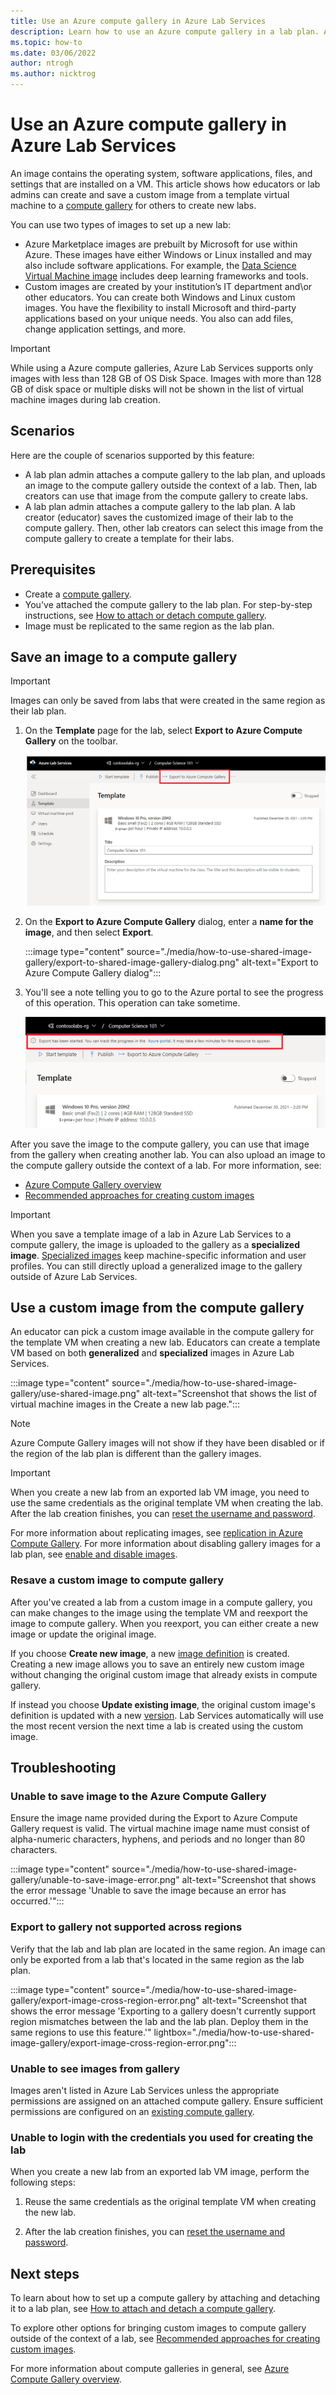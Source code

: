 ```yaml
---
title: Use an Azure compute gallery in Azure Lab Services
description: Learn how to use an Azure compute gallery in a lab plan. A compute gallery lets you share a VM image, which can be reused to create new labs.
ms.topic: how-to
ms.date: 03/06/2022
author: ntrogh
ms.author: nicktrog
---
```


# Use an Azure compute gallery in Azure Lab Services

An image contains the operating system, software applications, files, and settings that are installed on a VM. This article shows how educators or lab admins can create and save a custom image from a template virtual machine to a [compute gallery](../virtual-machines/shared-image-galleries.md) for others to create new labs.

You can use two types of images to set up a new lab:

- Azure Marketplace images are prebuilt by Microsoft for use within Azure. These images have either Windows or Linux installed and may also include software applications. For example, the [Data Science Virtual Machine image](../machine-learning/data-science-virtual-machine/overview.md#whats-included-on-the-dsvm) includes deep learning frameworks and tools.
- Custom images are created by your institution’s IT department and\or other educators. You can create both Windows and Linux custom images. You have the flexibility to install Microsoft and third-party applications based on your unique needs. You also can add files, change application settings, and more.

> [!IMPORTANT]
> While using a Azure compute galleries, Azure Lab Services supports only images with less than 128 GB of OS Disk Space. Images with more than 128 GB of disk space or multiple disks will not be shown in the list of virtual machine images during lab creation.

## Scenarios

Here are the couple of scenarios supported by this feature:

- A lab plan admin attaches a compute gallery to the lab plan, and uploads an image to the compute gallery outside the context of a lab. Then, lab creators can use that image from the compute gallery to create labs.
- A lab plan admin attaches a compute gallery to the lab plan. A lab creator (educator) saves the customized image of their lab to the compute gallery. Then, other lab creators can select this image from the compute gallery to create a template for their labs.

## Prerequisites

- Create a [compute gallery](../virtual-machines/create-gallery.md).
- You've attached the compute gallery to the lab plan. For step-by-step instructions, see [How to attach or detach compute gallery](how-to-attach-detach-shared-image-gallery.md).
- Image must be replicated to the same region as the lab plan.

## Save an image to a compute gallery
> [!IMPORTANT]
> Images can only be saved from labs that were created in the same region as their lab plan.

1. On the **Template** page for the lab, select **Export to Azure Compute Gallery** on the toolbar.

    ![Save image button](./media/how-to-use-shared-image-gallery/export-to-shared-image-gallery-button.png)
2. On the **Export to Azure Compute Gallery** dialog, enter a **name for the image**, and then select **Export**.

    :::image type="content" source="./media/how-to-use-shared-image-gallery/export-to-shared-image-gallery-dialog.png" alt-text="Export to Azure Compute Gallery dialog":::

3. You'll see a note telling you to go to the Azure portal to see the progress of this operation. This operation can take sometime.

    ![Export in progress](./media/how-to-use-shared-image-gallery/exporting-image-in-progress.png)

After you save the image to the compute gallery, you can use that image from the gallery when creating another lab. You can also upload an image to the compute gallery outside the context of a lab. For more information, see:

- [Azure Compute Gallery overview](../virtual-machines/shared-image-galleries.md)
- [Recommended approaches for creating custom images](approaches-for-custom-image-creation.md)

> [!IMPORTANT]
> When you save a template image of a lab in Azure Lab Services to a compute gallery, the image is uploaded to the gallery as a **specialized image**. [Specialized images](../virtual-machines/shared-image-galleries.md#generalized-and-specialized-images) keep machine-specific information and user profiles. You can still directly upload a generalized image to the gallery outside of Azure Lab Services.

## Use a custom image from the compute gallery

An educator can pick a custom image available in the compute gallery for the template VM when creating a new lab. Educators can create a template VM based on both **generalized** and **specialized** images in Azure Lab Services.

:::image type="content" source="./media/how-to-use-shared-image-gallery/use-shared-image.png" alt-text="Screenshot that shows the list of virtual machine images in the Create a new lab page.":::

>[!NOTE]
>Azure Compute Gallery images will not show if they have been disabled or if the region of the lab plan is different than the gallery images.

> [!IMPORTANT]
> When you create a new lab from an exported lab VM image, you need to use the same credentials as the original template VM when creating the lab. After the lab creation finishes, you can [reset the username and password](./how-to-set-virtual-machine-passwords.md).

For more information about replicating images, see  [replication in Azure Compute Gallery](../virtual-machines/shared-image-galleries.md). For more information about disabling gallery images for a lab plan, see [enable and disable images](how-to-attach-detach-shared-image-gallery.md#enable-and-disable-images).

### Resave a custom image to compute gallery

After you've created a lab from a custom image in a compute gallery, you can make changes to the image using the template VM and reexport the image to compute gallery. When you reexport, you can either create a new image or update the original image.

If you choose **Create new image**, a new [image definition](../virtual-machines/shared-image-galleries.md#image-definitions) is created. Creating a new image allows you to save an entirely new custom image without changing the original custom image that already exists in compute gallery.

If instead you choose **Update existing image**, the original custom image's definition is updated with a new [version](../virtual-machines/shared-image-galleries.md#image-versions). Lab Services automatically will use the most recent version the next time a lab is created using the custom image.

## Troubleshooting

### Unable to save image to the Azure Compute Gallery

Ensure the image name provided during the Export to Azure Compute Gallery request is valid. The virtual machine image name must consist of alpha-numeric characters, hyphens, and periods and no longer than 80 characters.

:::image type="content" source="./media/how-to-use-shared-image-gallery/unable-to-save-image-error.png" alt-text="Screenshot that shows the error message 'Unable to save the image because an error has occurred.'":::

### Export to gallery not supported across regions

Verify that the lab and lab plan are located in the same region. An image can only be exported from a lab that's located in the same region as the lab plan. 

:::image type="content" source="./media/how-to-use-shared-image-gallery/export-image-cross-region-error.png" alt-text="Screenshot that shows the error message 'Exporting to a gallery doesn't currently support region mismatches between the lab and the lab plan. Deploy them in the same regions to use this feature.'" lightbox="./media/how-to-use-shared-image-gallery/export-image-cross-region-error.png"::: 

### Unable to see images from gallery

Images aren't listed in Azure Lab Services unless the appropriate permissions are assigned on an attached compute gallery. Ensure sufficient permissions are configured on an [existing compute gallery](how-to-attach-detach-shared-image-gallery.md#attach-an-existing-compute-gallery-to-a-lab-plan).

### Unable to login with the credentials you used for creating the lab

When you create a new lab from an exported lab VM image, perform the following steps:

1. Reuse the same credentials as the original template VM when creating the new lab.

1. After the lab creation finishes, you can [reset the username and password](./how-to-set-virtual-machine-passwords.md).

## Next steps

To learn about how to set up a compute gallery by attaching and detaching it to a lab plan, see [How to attach and detach a compute gallery](how-to-attach-detach-shared-image-gallery.md).

To explore other options for bringing custom images to compute gallery outside of the context of a lab, see [Recommended approaches for creating custom images](approaches-for-custom-image-creation.md).

For more information about compute galleries in general, see [Azure Compute Gallery overview](../virtual-machines/shared-image-galleries.md).
